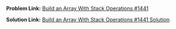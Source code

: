 **Problem Link:** [Build an Array With Stack Operations #1441](https://leetcode.com/problems/build-an-array-with-stack-operations/)

**Solution Link:** [Build an Array With Stack Operations #1441 Solution](https://github.com/thepranaygupta/Data-Structures-and-Algorithms/blob/main/2.%20Stack/LeetCode%20Qs/03.%20Build%20an%20Array%20With%20Stack%20Operations%20%231441/Solution.java)
